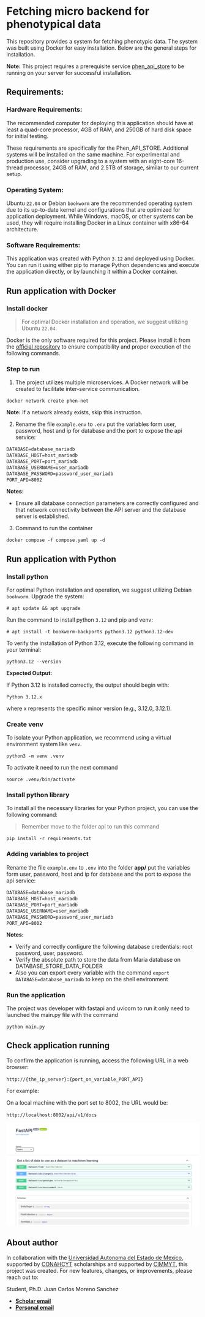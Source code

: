 # Fetching micro backend for phenotypical data


This repository provides a system for fetching phenotypic data. The system was built using Docker for easy installation. Below are the general steps for installation.

**Note:** This project requires a prerequisite service [phen_api_store](https://github.com/carlosmorenophd/phen_api_store) to be running on your server for successful installation.

## Requirements:

### Hardware Requirements: 

The recommended computer for deploying this application should have at least a quad-core processor, 4GB of RAM, and 250GB of hard disk space for initial testing.

These requirements are specifically for the Phen_API_STORE. Additional systems will be installed on the same machine. For experimental and production use, consider upgrading to a system with an eight-core 16-thread processor, 24GB of RAM, and 2.5TB of storage, similar to our current setup.

### Operating System: 

Ubuntu `22.04` or Debian `bookworm` are the recommended operating system due to its up-to-date kernel and configurations that are optimized for application deployment. While Windows, macOS, or other systems can be used, they will require installing Docker in a Linux container with x86-64 architecture.

### Software Requirements: 


This application was created with Python `3.12` and deployed using Docker. You can run it using either pip to manage Python dependencies and execute the application directly, or by launching it within a Docker container.


## Run application with Docker

### Install docker

> For optimal Docker installation and operation, we suggest utilizing Ubuntu `22.04`.

Docker is the only software required for this project. Please install it from the [official repository](https://www.digitalocean.com/community/tutorials/how-to-install-and-use-docker-on-ubuntu-22-04) to ensure compatibility and proper execution of the following commands.

### Step to run 

1. The project utilizes multiple microservices. A Docker network will be created to facilitate inter-service communication.

```shell
docker network create phen-net
```
**Note:** If a network already exists, skip this instruction.


2. Rename the file `example.env` to `.env` put the variables form user, password, host and ip for database and the port to expose the api service:


```
DATABASE=database_mariadb
DATABASE_HOST=host_mariadb
DATABASE_PORT=port_mariadb
DATABASE_USERNAME=user_mariadb
DATABASE_PASSWORD=password_user_mariadb
PORT_API=8002
```
**Notes:**
* Ensure all database connection parameters are correctly configured and that network connectivity between the API server and the database server is established.

3. Command to run the container

```shell
docker compose -f compose.yaml up -d
```

## Run application with Python

### Install python

For optimal Python installation and operation, we suggest utilizing Debian `bookworm`. Upgrade the system:

```
# apt update && apt upgrade
```

Run the command to install python `3.12` and pip and venv:

```
# apt install -t bookworm-backports python3.12 python3.12-dev 
```

To verify the installation of Python 3.12, execute the following command in your terminal:

```
python3.12 --version
```

**Expected Output:**

If Python 3.12 is installed correctly, the output should begin with:

```
Python 3.12.x 
```

where x represents the specific minor version (e.g., 3.12.0, 3.12.1).

### Create venv

To isolate your Python application, we recommend using a virtual environment system like `venv`.

```
python3 -m venv .venv

```
To activate it need to run the next command

```
source .venv/bin/activate

```

### Install python library

To install all the necessary libraries for your Python project, you can use the following command:

> Remember move to the folder api to run this command

```
pip install -r requirements.txt
```

### Adding variables to project

Rename the file `example.env` to `.env` into the folder **app/** put the variables form user, password, host and ip for database and the port to expose the api service:

```
DATABASE=database_mariadb
DATABASE_HOST=host_mariadb
DATABASE_PORT=port_mariadb
DATABASE_USERNAME=user_mariadb
DATABASE_PASSWORD=password_user_mariadb
PORT_API=8002
```
**Notes:**
* Verify and correctly configure the following database credentials: root password, user, password.
* Verify the absolute path to store the data from Maria database on DATABASE_STORE_DATA_FOLDER
* Also you can export every variable with the command `export DATABASE=database_mariadb` to keep on the shell environment


### Run the application

The project was developer with fastapi and uvicorn to run it only need to launched the main.py file with the command

```
python main.py
```
## Check application running

To confirm the application is running, access the following URL in a web browser:

`http://{the_ip_server}:{port_on_variable_PORT_API}`

For example:

On a local machine with the port set to 8002, the URL would be:

`http://localhost:8002/api/v1/docs`

![Running API](README/img/Phen_api_fetch.png)

## About author

In collaboration with the [Universidad Autonoma del Estado de Mexico](https://www.uaemex.mx/), supported by [CONAHCYT](https://conahcyt.mx/) scholarships and supported by [CIMMYT](https://www.cimmyt.org/es/), this project was created. For new features, changes, or improvements, please reach out to:

Student, Ph.D. Juan Carlos Moreno Sanchez

* **[Scholar email](mailto:jcmorenos001@alumno.uaemex.mx)**
* **[Personal email](mailto:carlos.moreno.phd@gmail.com)**


